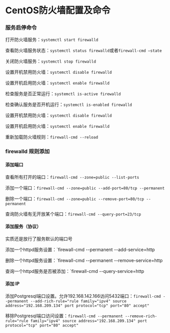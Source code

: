 # CentOS防火墙配置及命令

### 服务启停命令

打开防火墙服务：`systemctl start firewalld`

查看防火墙服务状态：`systemctl status firewalld`或者`firewall-cmd –state`

关闭防火墙服务：`systemctl stop firewalld`

设置开机禁用防火墙：`systemctl disable firewalld`

设置开机启用防火墙：`systemctl enable firewalld`

检查服务是否正常运行：`systemctl is-active firewalld `

检查确认服务是否开机运行：`systemctl is-enabled firewalld`

设置开机禁用防火墙：`systemctl disable firewalld`

设置开机启用防火墙：`systemctl enable firewalld`

重新加载防火墙规则：`firewall-cmd --reload`

### firewalld 规则添加

#### 添加端口

查看所有打开的端口：`firewall-cmd --zone=public --list-ports`

添加一个端口：`firewall-cmd --zone=public --add-port=80/tcp --permanent`

删除一个端口：`firewall-cmd --zone=public --remove-port=80/tcp --permanent`

查询防火墙有无开放某个端口：`firewall-cmd --query-port=23/tcp`

#### 添加服务（协议）

实质还是放行了服务默认的端口号

添加一个httpd服务设置：`firewall-cmd --permanent --add-service=http

删除一个httpd服务设置：`firewall-cmd --permanent --remove-service=http

查询一个httpd服务是否被添加：`firewall-cmd --query-service=http

#### 添加 IP

添加Postgresql端口设置。允许192.168.142.166访问5432端口：`firewall-cmd --permanent --add-rich-rule="rule family="ipv4" source address="192.168.209.134" port protocol="tcp" port="80" accept"`

移除Postgresql端口访问设置：`firewall-cmd --permanent --remove-rich-rule="rule family="ipv4" source address="192.168.209.134" port protocol="tcp" port="80" accept"`